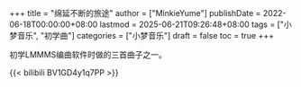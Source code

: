 +++
title = "绵延不断的旅途"
author = ["MinkieYume"]
publishDate = 2022-06-18T00:00:00+08:00
lastmod = 2025-06-21T09:26:48+08:00
tags = ["小梦音乐", "初学曲"]
categories = ["小梦音乐"]
draft = false
toc = true
+++

初学LMMMS编曲软件时做的三首曲子之一。

{{< bilibili BV1GD4y1q7PP >}}

